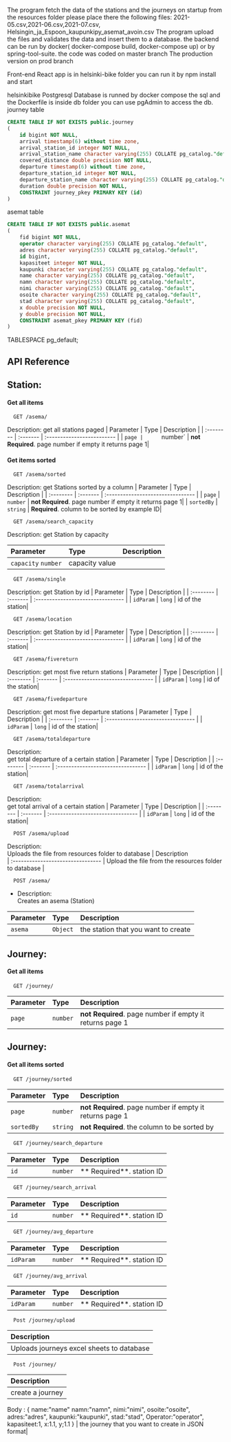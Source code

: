 The program fetch the data of the stations and the journeys on startup from the resources folder please place there the following files: 2021-05.csv,2021-06.csv,2021-07.csv, Helsingin_ja_Espoon_kaupunkipy_asemat_avoin.csv
The program upload the files and validates the data and insert them to a database.
the backend can be run by docker( docker-compose build,  docker-compose up) or by spring-tool-suite. 
the code was coded on master branch 
The production version  on prod branch

Front-end React app is in helsinki-bike folder you can run it by npm install and start

helsinkibike Postgresql Database is runned by docker compose  the sql and the Dockerfile is inside db folder you can use pgAdmin to access the db.
journey table
```sql
CREATE TABLE IF NOT EXISTS public.journey
(
    id bigint NOT NULL,
    arrival timestamp(6) without time zone,
    arrival_station_id integer NOT NULL,
    arrival_station_name character varying(255) COLLATE pg_catalog."default",
    covered_distance double precision NOT NULL,
    departure timestamp(6) without time zone,
    departure_station_id integer NOT NULL,
    departure_station_name character varying(255) COLLATE pg_catalog."default",
    duration double precision NOT NULL,
    CONSTRAINT journey_pkey PRIMARY KEY (id)
)
```
asemat table
```sql
CREATE TABLE IF NOT EXISTS public.asemat
(
    fid bigint NOT NULL,
    operator character varying(255) COLLATE pg_catalog."default",
    adres character varying(255) COLLATE pg_catalog."default",
    id bigint,
    kapasiteet integer NOT NULL,
    kaupunki character varying(255) COLLATE pg_catalog."default",
    name character varying(255) COLLATE pg_catalog."default",
    namn character varying(255) COLLATE pg_catalog."default",
    nimi character varying(255) COLLATE pg_catalog."default",
    osoite character varying(255) COLLATE pg_catalog."default",
    stad character varying(255) COLLATE pg_catalog."default",
    x double precision NOT NULL,
    y double precision NOT NULL,
    CONSTRAINT asemat_pkey PRIMARY KEY (fid)
)
```
TABLESPACE pg_default;

## API Reference

## Station:
#### Get all items

```http
  GET /asema/
```
  Description: 
get all stations paged 
| Parameter | Type     | Description                |
| :-------- | :------- | :------------------------- |
| `page |      `number` | **not Required**. page number if empty it returns page 1|

#### Get items sorted

```http
  GET /asema/sorted
```
  Description: 
get Stations sorted by a column 
| Parameter | Type     | Description                       |
| :-------- | :------- | :-------------------------------- |
| `page` |      `number` | **not Required**. page number if empty it returns page 1|
| `sortedBy` |      `string` | **Required**. column to be sorted by example ID|

```http
  GET /asema/search_capacity
  ```
  Description: 
get Station by capacity

| Parameter | Type     | Description                       |
| :-------- | :------- | :-------------------------------- |
| `capacity`  `number` | capacity value|

```http
  GET /asema/single
```
Description: 
get Station by id
| Parameter | Type     | Description                       |
| :-------- | :------- | :-------------------------------- |
| `idParam` |   `long` | id of the station|

```http
  GET /asema/location
```
Description: 
get Station by id
| Parameter | Type     | Description                       |
| :-------- | :------- | :-------------------------------- |
| `idParam` |   `long` | id of the station|

```http
  GET /asema/fivereturn
```
Description: 
get most five return stations
| Parameter | Type     | Description                       |
| :-------- | :------- | :-------------------------------- |
| `idParam` |   `long` | id of the station|

```http
  GET /asema/fivedeparture
```
Description: 
get most five departure stations
| Parameter | Type     | Description                       |
| :-------- | :------- | :-------------------------------- |
| `idParam` |   `long` | id of the station|

```http
  GET /asema/totaldeparture
```
Description:                      
get total departure of a certain station
| Parameter | Type     | Description                       |
| :-------- | :------- | :-------------------------------- |
| `idParam` |   `long` | id of the station|

```http
  GET /asema/totalarrival
```
Description:                      
get total arrival of a certain station
| Parameter | Type     | Description                       |
| :-------- | :------- | :-------------------------------- |
| `idParam` |   `long` |  id of the station|

```http
  POST /asema/upload
```
Description:                      
Uploads the file from resources folder to database
| Description                       
|  :-------------------------------- 
|       Upload the file from the resources folder to database |

```http
  POST /asema/
```
* Description:                      
Creates an asema (Station)

| Parameter | Type     | Description                       |
| :-------- | :------- | :-------------------------------- |
| `asema` |   `Object` |  the station that you want to create


## Journey:
#### Get all items

```http
  GET /journey/
```

| Parameter | Type     | Description                |
| :-------- | :------- | :------------------------- |
| `page` |      `number` | **not Required**. page number if empty it returns page 1|


## Journey:
#### Get all items sorted

```http
  GET /journey/sorted
```

| Parameter | Type     | Description                |
| :-------- | :------- | :------------------------- |
| `page` |      `number` | **not Required**. page number if empty it returns page 1|
| `sortedBy` |      `string` | **not Required**. the column to be sorted by|


```http
  GET /journey/search_departure
```
| Parameter | Type     | Description                |
| :-------- | :------- | :------------------------- |
| `id` |      `number` | ** Required**. station ID |

```http
  GET /journey/search_arrival
```
| Parameter | Type     | Description                |
| :-------- | :------- | :------------------------- |
| `id` |      `number` | ** Required**. station ID |

```http
  GET /journey/avg_departure
```
| Parameter | Type     | Description                |
| :-------- | :------- | :------------------------- |
| `idParam` |      `number` | ** Required**. station ID |

```http
  GET /journey/avg_arrival
```
| Parameter | Type     | Description                |
| :-------- | :------- | :------------------------- |
| `idParam` |      `number` | ** Required**. station ID |

```http
  Post /journey/upload
```
Description                |
:------------------------- |
 | Uploads journeys excel sheets to database |

```http
  Post /journey/
```
Description                |
:------------------------- |
 | create a journey |
Body :
        {
        name:"name"
        namn:"namn",
	nimi:"nimi",
	osoite:"osoite",
        adres:"adres",
        kaupunki:"kaupunki",
        stad:"stad",
        Operator:"operator",
	kapasiteet:1,
        x:1.1,
        y;1.1
        }
 |  the journey that you want to create in JSON format|
